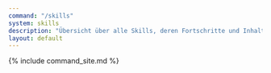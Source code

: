 ```yaml
---
command: "/skills"
system: skills
description: "Übersicht über alle Skills, deren Fortschritte und Inhalte."
layout: default
---
```

{% include command_site.md %}
